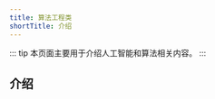 ```yaml
---
title: 算法工程类
shortTitle: 介绍
---
```

::: tip
本页面主要用于介绍人工智能和算法相关内容。
:::

<AutoCatalog base='/EEProject/AI' />

## 介绍



